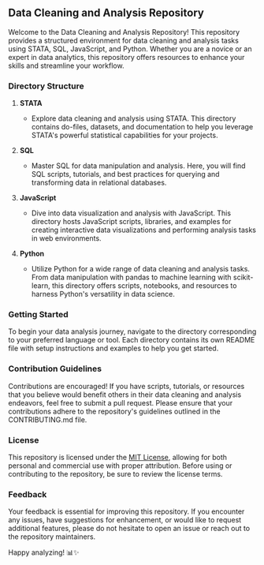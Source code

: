 ## Data Cleaning and Analysis Repository

Welcome to the Data Cleaning and Analysis Repository! This repository provides a structured environment for data cleaning and analysis tasks using STATA, SQL, JavaScript, and Python. Whether you are a novice or an expert in data analytics, this repository offers resources to enhance your skills and streamline your workflow.

### Directory Structure

1. **STATA**
   - Explore data cleaning and analysis using STATA. This directory contains do-files, datasets, and documentation to help you leverage STATA's powerful statistical capabilities for your projects.

2. **SQL**
   - Master SQL for data manipulation and analysis. Here, you will find SQL scripts, tutorials, and best practices for querying and transforming data in relational databases.

3. **JavaScript**
   - Dive into data visualization and analysis with JavaScript. This directory hosts JavaScript scripts, libraries, and examples for creating interactive data visualizations and performing analysis tasks in web environments.

4. **Python**
   - Utilize Python for a wide range of data cleaning and analysis tasks. From data manipulation with pandas to machine learning with scikit-learn, this directory offers scripts, notebooks, and resources to harness Python's versatility in data science.

### Getting Started

To begin your data analysis journey, navigate to the directory corresponding to your preferred language or tool. Each directory contains its own README file with setup instructions and examples to help you get started.

### Contribution Guidelines

Contributions are encouraged! If you have scripts, tutorials, or resources that you believe would benefit others in their data cleaning and analysis endeavors, feel free to submit a pull request. Please ensure that your contributions adhere to the repository's guidelines outlined in the CONTRIBUTING.md file.

### License

This repository is licensed under the [MIT License](LICENSE), allowing for both personal and commercial use with proper attribution. Before using or contributing to the repository, be sure to review the license terms.

### Feedback

Your feedback is essential for improving this repository. If you encounter any issues, have suggestions for enhancement, or would like to request additional features, please do not hesitate to open an issue or reach out to the repository maintainers.

Happy analyzing! 📊✨
